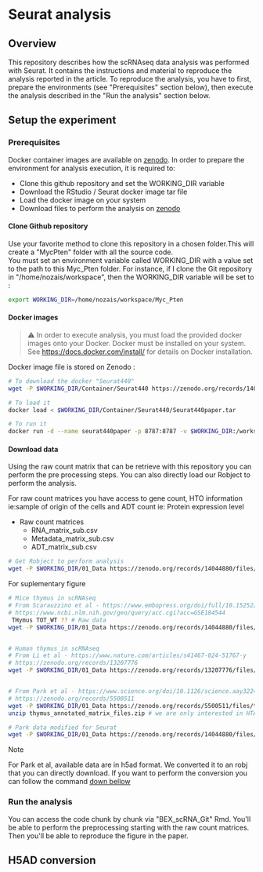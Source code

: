 # Seurat analysis

## Overview

This repository describes how the scRNAseq data analysis was performed with Seurat. It contains the instructions and material to reproduce the analysis reported in the article.
To reproduce the analysis, you have to first, prepare the environments (see "Prerequisites" section below), then execute the analysis described in the "Run the analysis" section below.

## Setup the experiment
### Prerequisites

Docker container images are available on [zenodo](https://doi.org/10.5281/zenodo.14044880).
In order to prepare the environment for analysis execution, it is required to:
- Clone this github repository and set the WORKING_DIR variable
- Download the RStudio / Seurat docker image tar file
- Load the docker image on your system
- Download files to perform the analysis on [zenodo](https://doi.org/10.5281/zenodo.14044880)

#### Clone Github repository

Use your favorite method to clone this repository in a chosen folder.This will create a "MycPten" folder with all the source code. <br/>
You must set an environment variable called WORKING_DIR with a value set to the path to this Myc_Pten folder.
For instance, if I clone the Git repository in "/home/nozais/workspace", then the WORKING_DIR variable will be set to :

```bash
export WORKING_DIR=/home/nozais/workspace/Myc_Pten
```

#### Docker images
> :warning: In order to execute analysis, you must load the provided docker images onto your Docker. Docker must be installed on your system. See https://docs.docker.com/install/ for details on Docker installation.

Docker image file is stored on Zenodo :

```bash
# To download the docker "Seurat440"
wget -P $WORKING_DIR/Container/Seurat440 https://zenodo.org/records/14044880/files/Seurat440paper.tar

# To load it
docker load < $WORKING_DIR/Container/Seurat440/Seurat440paper.tar

# To run it
docker run -d --name seurat440paper -p 8787:8787 -v $WORKING_DIR:/workspace seurat440paper
```

#### Download data
Using the raw count matrix that can be retrieve with this repository you can perform the pre processing steps.
You can also directly load our Robject to perform the analysis.

For raw count matrices you have access to gene count, HTO information ie:sample of origin of the cells and ADT count ie: Protein expression level
- Raw count matrices
	- RNA_matrix_sub.csv
	- Metadata_matrix_sub.csv
	- ADT_matrix_sub.csv

```bash
# Get Robject to perform analysis
wget -P $WORKING_DIR/01_Data https://zenodo.org/records/14044880/files/BC_BEX_mice.Robj

```

For suplementary figure
```bash
# Mice thymus in scRNAseq
# From Scarauzzino et al - https://www.embopress.org/doi/full/10.15252/embj.2021110023
# https://www.ncbi.nlm.nih.gov/geo/query/acc.cgi?acc=GSE184544 
 THymus TOT_WT ?? # Raw data
wget -P $WORKING_DIR/01_Data https://zenodo.org/records/14044880/files/ThymusWT_clean_cc-regressed_noADT.Robj # Processed object 


# Human thymus in scRNAseq 
# From Li et al - https://www.nature.com/articles/s41467-024-51767-y
# https://zenodo.org/records/13207776
wget -P $WORKING_DIR/01_Data https://zenodo.org/records/13207776/files/thymus.sc.RDS #already processed object


# From Park et al - https://www.science.org/doi/10.1126/science.aay3224
# https://zenodo.org/records/5500511
wget -P $WORKING_DIR/01_Data https://zenodo.org/records/5500511/files/thymus_annotated_matrix_files.zip
unzip thymus_annotated_matrix_files.zip # we are only interested in HTA08.v01.A05.Science_human_fig1.h5ad

# Park data modified for Seurat 
wget -P $WORKING_DIR/01_Data https://zenodo.org/records/14044880/files/Park_dataset.robj
```
> [!NOTE]  
> For Park et al, available data are in h5ad format. We converted it to an robj that you can directly download. If you want to perform the conversion you can follow the command [down bellow](#h5ad-conversion) 


### Run the analysis
You can access the code chunk by chunk via "BEX_scRNA_Git" Rmd. You'll be able to perform the preprocessing starting with the raw count matrices.
Then you'll be able to reproduce the figure in the paper.

## H5AD conversion
